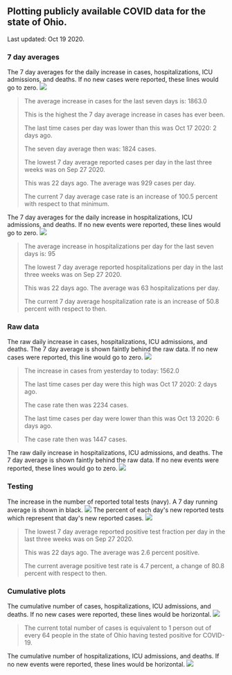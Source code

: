 ## Plotting publicly available COVID data for the state of Ohio. 

Last updated: Oct 19 2020. 

### 7 day averages
The 7 day averages for the daily increase in cases, hospitalizations, ICU admissions, and deaths. If no new cases were reported, these lines would go to zero.
![](7dayaverage_cases.png)

>The average increase in cases for the last seven days is: 1863.0
>
>This is the highest the 7 day average increase in cases has ever been.
>
>The last time cases per day was lower than this was Oct 17 2020: 2 days ago.
>
>The seven day average then was: 1824 cases.
>
>The lowest 7 day average reported cases per day in the last three weeks was on Sep 27 2020.
>
>This was 22 days ago. The average was 929 cases per day.
>
>The current 7 day average case rate is an increase of 100.5 percent with respect to that minimum.

The 7 day averages for the daily increase in hospitalizations, ICU admissions, and deaths. If no new events were reported, these lines would go to zero.
![](7dayaverage_hospital.png)

>The average increase in hospitalizations per day for the last seven days is: 95
>
>The lowest 7 day average reported hospitalizations per day in the last three weeks was on Sep 27 2020.
>
>This was 22 days ago. The average was 63 hospitalizations per day.
>
>The current 7 day average hospitalization rate is an increase of 50.8 percent with respect to then.

### Raw data
The raw daily increase in cases, hospitalizations, ICU admissions, and deaths. The 7 day average is shown faintly behind the raw data. If no new cases were reported, this line would go to zero.
![](DailyCases.png)

>The increase in cases from yesterday to today: 1562.0 
>
>The last time cases per day were this high was Oct 17 2020: 2 days ago. 
>
>The case rate then was 2234 cases.
>
>The last time cases per day were lower than this was Oct 13 2020: 6 days ago. 
>
>The case rate then was 1447 cases.

The raw daily increase in hospitalizations, ICU admissions, and deaths. The 7 day average is shown faintly behind the raw data. If no new events were reported, these lines would go to zero.
![](DailyHospitalizations.png)

### Testing

The increase in the number of reported total tests (navy). A 7 day running average is shown in black.
![](DailyTests.png)
The percent of each day's new reported tests which represent that day's new reported cases.
![](percentpositive_tests.png)

>The lowest 7 day average reported positive test fraction per day in the last three weeks was on Sep 27 2020.
>
>This was 22 days ago. The average was 2.6 percent positive. 
>
>The current average positive test rate is 4.7 percent, a change of 80.8 percent with respect to then. 

### Cumulative plots
The cumulative number of cases, hospitalizations, ICU admissions, and deaths. If no new cases were reported, these lines would be horizontal.
![](Cases.png)

>The current total number of cases is equivalent to 1 person out of every 64 people in the state of Ohio having tested positive for COVID-19.

The cumulative number of hospitalizations, ICU admissions, and deaths. If no new events were reported, these lines would be horizontal.
![](Hospitalizations.png)
